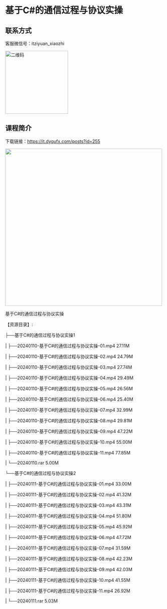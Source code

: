 # 基于C#的通信过程与协议实操

## 联系方式

客服微信号：itziyuan_xiaozhi

<img src="https://ziyuanyun.oss-cn-guangzhou.aliyuncs.com/common/20240614073449/666b82192834a.jpg" width="200" height="200" alt="二维码">

## 课程简介

下载链接：https://it.dyqufx.com/posts?id=255

<img src="https://ziyuanyun.oss-cn-guangzhou.aliyuncs.com/yun/20240515151734/6644618e3223b.jpg" width="500" alt="">

  基于C#的通信过程与协议实操



 【资源目录】:

 ├──基于C#的通信过程与协议实操1

 | ├──20240110-基于C#的通信过程与协议实操-01.mp4 27.11M

 | ├──20240110-基于C#的通信过程与协议实操-02.mp4 24.79M

 | ├──20240110-基于C#的通信过程与协议实操-03.mp4 27.74M

 | ├──20240110-基于C#的通信过程与协议实操-04.mp4 29.49M

 | ├──20240110-基于C#的通信过程与协议实操-05.mp4 26.56M

 | ├──20240110-基于C#的通信过程与协议实操-06.mp4 25.40M

 | ├──20240110-基于C#的通信过程与协议实操-07.mp4 32.99M

 | ├──20240110-基于C#的通信过程与协议实操-08.mp4 29.81M

 | ├──20240110-基于C#的通信过程与协议实操-09.mp4 47.22M

 | ├──20240110-基于C#的通信过程与协议实操-10.mp4 55.00M

 | ├──20240110-基于C#的通信过程与协议实操-11.mp4 77.85M

 | └──20240110.rar 5.00M

 └──基于C#的通信过程与协议实操2

 | ├──20240111-基于C#的通信过程与协议实操-01.mp4 33.00M

 | ├──20240111-基于C#的通信过程与协议实操-02.mp4 41.32M

 | ├──20240111-基于C#的通信过程与协议实操-03.mp4 43.31M

 | ├──20240111-基于C#的通信过程与协议实操-04.mp4 51.80M

 | ├──20240111-基于C#的通信过程与协议实操-05.mp4 45.92M

 | ├──20240111-基于C#的通信过程与协议实操-06.mp4 47.72M

 | ├──20240111-基于C#的通信过程与协议实操-07.mp4 31.59M

 | ├──20240111-基于C#的通信过程与协议实操-08.mp4 42.23M

 | ├──20240111-基于C#的通信过程与协议实操-09.mp4 42.03M

 | ├──20240111-基于C#的通信过程与协议实操-10.mp4 41.55M

 | ├──20240111-基于C#的通信过程与协议实操-11.mp4 26.92M

 | └──20240111.rar 5.03M

  